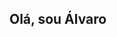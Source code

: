 <h2>Olá, sou Álvaro</h2>
<!-- <img src='https://github-readme-stats.vercel.app/api?username=AlvaroSousa0&show_icons=true&theme=transparent&incude_all_commits=true&hide=contribs,prs'>
 -->
